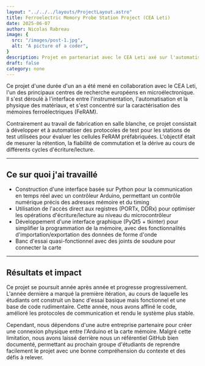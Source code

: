 ```yaml
---
layout: "../../../layouts/ProjectLayout.astro"
title: Ferroelectric Memory Probe Station Project (CEA Leti)
date: 2025-06-07
author: Nicolas Rabreau
image: {
  src: "/images/post-1.jpg",
  alt: "A picture of a coder",
}
description: Projet en partenariat avec le CEA Leti axé sur l'automatisation des mesures des stations de test pour les cellules de mémoire ferroélectriques à l'aide de Python et Arduino.
draft: false
category: none
---
```


Ce projet d'une durée d'un an a été mené en collaboration avec le CEA Leti, l'un des principaux centres de recherche européens en microélectronique. Il s'est déroulé à l'interface entre l'instrumentation, l'automatisation et la physique des matériaux, et s'est concentré sur la caractérisation des mémoires ferroélectriques (FeRAM).

Contrairement au travail de fabrication en salle blanche, ce projet consistait à développer et à automatiser des protocoles de test pour les stations de test utilisées pour évaluer les cellules FeRAM préfabriquées. L'objectif était de mesurer la rétention, la fiabilité de commutation et la dérive au cours de différents cycles d'écriture/lecture.

---

## Ce sur quoi j'ai travaillé

- Construction d'une interface basée sur Python pour la communication en temps réel avec un contrôleur Arduino, permettant un contrôle numérique précis des adresses mémoire et du timing
- Utilisation de l'accès direct aux registres (PORTx, DDRx) pour optimiser les opérations d'écriture/lecture au niveau du microcontrôleur
- Développement d'une interface graphique (PyQt5 + tkinter) pour simplifier la programmation de la mémoire, avec des fonctionnalités d'importation/exportation des données de forme d'onde
- Banc d'essai quasi-fonctionnel avec des joints de soudure pour connecter la carte

---

## Résultats et impact

Ce projet se poursuit année après année et progresse progressivement. L'année dernière a marqué la première itération, au cours de laquelle les étudiants ont construit un banc d'essai basique mais fonctionnel et une base de code rudimentaire. Cette année, nous avons affiné le code, amélioré les protocoles de communication et rendu le système plus stable.

Cependant, nous dépendons d'une autre entreprise partenaire pour créer une connexion physique entre l'Arduino et la carte mémoire. Malgré cette limitation, nous avons laissé derrière nous un référentiel GitHub bien documenté, permettant au prochain groupe d'étudiants de reprendre facilement le projet avec une bonne compréhension du contexte et des défis à relever.